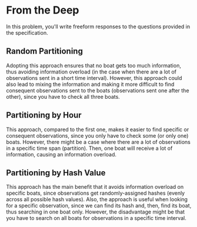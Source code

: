 # From the Deep

In this problem, you'll write freeform responses to the questions provided in the specification.

## Random Partitioning

Adopting this approach ensures that no boat gets too much information, thus avoiding information overload (in the case when there are a lot of observations sent in a  short time interval).
However, this approach could also lead to mixing the information and making it more difficult to find consequent observations sent to the boats (observations sent one after the other), since you have to check all three boats.

## Partitioning by Hour

This approach, compared to the first one, makes it easier to find specific or consequent observations, since you only have to check some (or only one) boats.
However, there might be a case where there are a lot of observations in a specific time span (partition). Then, one boat will receive a lot of information, causing an information overload.

## Partitioning by Hash Value

This approach has the main benefit that it avoids information overload on specific boats, since observations get randomly-assigned hashes (evenly across all possible hash values). Also, the approach is useful when looking for a specific observation, since we can find its hash and, then, find its boat, thus searching in one boat only.
However, the disadvantage might be that you have to search on all boats for observations in a specific time interval.

